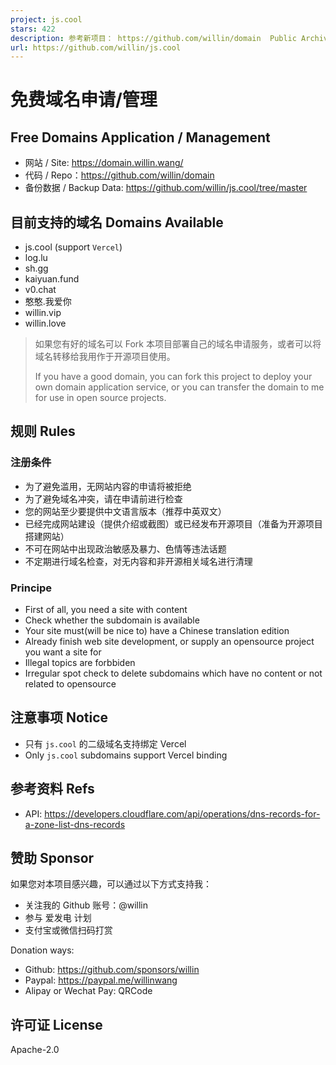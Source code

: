 ```yaml
---
project: js.cool
stars: 422
description: 参考新项目： https://github.com/willin/domain  Public Archived, See new project.  
url: https://github.com/willin/js.cool
---
```


免费域名申请/管理
=========

Free Domains Application / Management
-------------------------------------

-   网站 / Site: https://domain.willin.wang/
-   代码 / Repo：https://github.com/willin/domain
-   备份数据 / Backup Data: https://github.com/willin/js.cool/tree/master

目前支持的域名 Domains Available
-------------------------

-   js.cool (support `Vercel`)
-   log.lu
-   sh.gg
-   kaiyuan.fund
-   v0.chat
-   憨憨.我爱你
-   willin.vip
-   willin.love

> 如果您有好的域名可以 Fork 本项目部署自己的域名申请服务，或者可以将域名转移给我用作于开源项目使用。
> 
> If you have a good domain, you can fork this project to deploy your own domain application service, or you can transfer the domain to me for use in open source projects.

规则 Rules
--------

### 注册条件

-   为了避免滥用，无网站内容的申请将被拒绝
-   为了避免域名冲突，请在申请前进行检查
-   您的网站至少要提供中文语言版本（推荐中英双文）
-   已经完成网站建设（提供介绍或截图）或已经发布开源项目（准备为开源项目搭建网站）
-   不可在网站中出现政治敏感及暴力、色情等违法话题
-   不定期进行域名检查，对无内容和非开源相关域名进行清理

### Principe

-   First of all, you need a site with content
-   Check whether the subdomain is available
-   Your site must(will be nice to) have a Chinese translation edition
-   Already finish web site development, or supply an opensource project you want a site for
-   Illegal topics are forbbiden
-   Irregular spot check to delete subdomains which have no content or not related to opensource

注意事项 Notice
-----------

-   只有 `js.cool` 的二级域名支持绑定 Vercel
-   Only `js.cool` subdomains support Vercel binding

参考资料 Refs
---------

-   API: https://developers.cloudflare.com/api/operations/dns-records-for-a-zone-list-dns-records

赞助 Sponsor
----------

如果您对本项目感兴趣，可以通过以下方式支持我：

-   关注我的 Github 账号：@willin
-   参与 爱发电 计划
-   支付宝或微信扫码打赏

Donation ways:

-   Github: https://github.com/sponsors/willin
-   Paypal: https://paypal.me/willinwang
-   Alipay or Wechat Pay: QRCode

许可证 License
-----------

Apache-2.0
